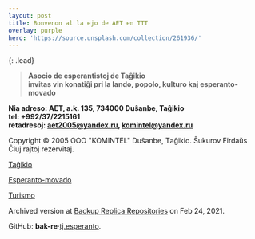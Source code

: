 ```yaml
---
layout: post
title: Bonvenon al la ejo de AET en TTT
overlay: purple
hero: 'https://source.unsplash.com/collection/261936/'
---
```


{: .lead}



> **Asocio de esperantistoj de Taĝikio  
> invitas vin konatiĝi pri la lando, popolo, kulturo kaj
> esperanto-movado**

**Nia adreso: AET, a.k. 135, 734000 Duŝanbe, Taĝikio  
tel: +992/37/2215161  
retadresoj: aet2005@yandex.ru, komintel@yandex.ru**

Copyright © 2005 OOO "KOMINTEL" Duŝanbe, Tаĝikio. Ŝukurov Firdaŭs Ĉiuj rajtoj rezervitaj.

[Taĝikio](tagxikio.htm)

[Esperanto-movado](espermov.htm)
<!--break-->  
[Turismo](turismo.htm)

Archived version at [Backup Replica Repositories](https://bak.re) on Feb 24, 2021.

GitHub: **bak-re**·[tj.esperanto](https://github.com/bak-re/tj.esperanto).
